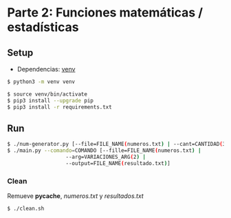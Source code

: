 # Parte 2: Funciones matemáticas / estadísticas

## Setup

- Dependencias:  [venv](https://docs.python.org/3.6/library/venv.html)

```bash
$ python3 -m venv venv

$ source venv/bin/activate
$ pip3 install --upgrade pip
$ pip3 install -r requirements.txt
```

## Run

```bash
$ ./num-generator.py [--file=FILE_NAME(numeros.txt) | --cant=CANTIDAD(3)]
$ ./main.py --comando=COMANDO [--fille=FILE_NAME(numeros.txt) |
			       --arg=VARIACIONES_ARG(2) |
			       --output=FILE_NAME(resultado.txt)]
```

### Clean

Remueve **__pycache__**, _numeros.txt_ y _resultados.txt_

```bash
$ ./clean.sh
 
```


